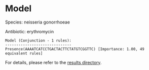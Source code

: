 
# Model

Species: neisseria gonorrhoeae

Antibiotic: erythromycin

```
Model (Conjunction - 1 rules):
------------------------------
Presence(AAAATCATCCTGACTACTTCTATGTCGGTTC) [Importance: 1.00, 49 equivalent rules]

```

For details, please refer to the [results directory](../../../../../results/scm_b/neisseria+gonorrhoeae/erythromycin/repeat_9/).

